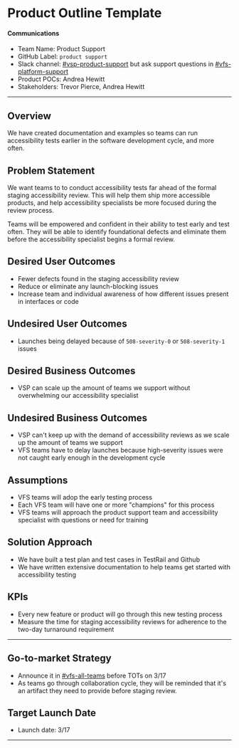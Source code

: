 # Product Outline Template

#### Communications
- Team Name: Product Support
- GitHub Label: `product support`
- Slack channel: [#vsp-product-support](https://dsva.slack.com/channels/vsp-product-support) but ask support questions in [#vfs-platform-support](https://dsva.slack.com/channels/vfs-platform-support)
- Product POCs: Andrea Hewitt
- Stakeholders: Trevor Pierce, Andrea Hewitt

---

## Overview
We have created documentation and examples so teams can run accessibility tests earlier in the software development cycle, and more often.

## Problem Statement
We want teams to to conduct accessibility tests far ahead of the formal staging accessibility review. This will help them ship more accessible products, and help accessibility specialists be more focused during the review process.

Teams will be empowered and confident in their ability to test early and test often. They will be able to identify foundational defects and eliminate them before the accessibility specialist begins a formal review.
 
## Desired User Outcomes

- Fewer defects found in the staging accessibility review
- Reduce or eliminate any launch-blocking issues
- Increase team and individual awareness of how different issues present in interfaces or code

## Undesired User Outcomes
- Launches being delayed because of `508-severity-0` or `508-severity-1` issues


## Desired Business Outcomes

- VSP can scale up the amount of teams we support without overwhelming our accessibility specialist

## Undesired Business Outcomes
- VSP can't keep up with the demand of accessibility reviews as we scale up the amount of teams we support
- VFS teams have to delay launches because high-severity issues were not caught early enough in the development cycle

## Assumptions
- VFS teams will adop the early testing process
- Each VFS team will have one or more "champions" for this process
- VFS teams will approach the product support team and accessibility specialist with questions or need for training

## Solution Approach

- We have built a test plan and test cases in TestRail and Github
- We have written extensive documentation to help teams get started with accessibility testing

## KPIs
- Every new feature or product will go through this new testing process
- Measure the time for staging accessibility reviews for adherence to the two-day turnaround requirement

--- 

## Go-to-market Strategy
- Announce it in [#vfs-all-teams](https://dsva.slack.com/channels/vfs-all-teams) before TOTs on 3/17
- As teams go through collaboration cycle, they will be reminded that it's an artifact they need to provide before staging review.

## Target Launch Date
- Launch date: 3/17

---
